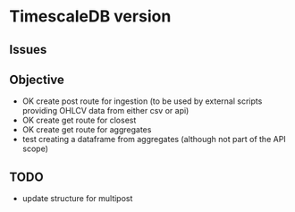 # TimescaleDB version

## Issues


## Objective
- OK create post route for ingestion (to be used by external scripts providing OHLCV data from either csv or api)
- OK create get route for closest
- OK create get route for aggregates
- test creating a dataframe from aggregates (although not part of the API scope)

## TODO
- update structure for multipost
